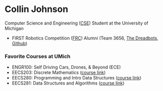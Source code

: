 # Collin Johnson
Computer Science and Engineering ([CSE](https://cse.engin.umich.edu/)) Student at the University of Michigan

* FIRST Robotics Competition ([FRC](https://www.firstinspires.org/robotics/frc)) Alumni (Team 3656, [The Dreadbots](https://dexterdreadbots.org/), [Github](https://github.com/dreadbot))

### Favorite Courses at UMich

* ENGR100: Self Driving Cars, Drones, & Beyond (ECE)
* EECS203: Discrete Mathematics ([course link](https://ece.engin.umich.edu/academics/course-information/course-descriptions/eecs-203/))
* EECS280: Programming and Intro Data Structures ([course link](https://eecs280.org/))
* EECS281: Data Structures and Algorithms ([course link](https://eecs281staff.github.io/eecs281.org/))
